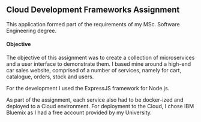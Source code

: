 ## Cloud Development Frameworks Assignment

This application formed part of the requirements of my MSc. Software Engineering degree.

#### Objective

The objective of this assignment was to create a collection of microservices and a user interface to demonstrate them. I based mine around a high-end car sales website, comprised of a number of services, namely for cart, catalogue, orders, stock and users.

For the development I used the ExpressJS framework for Node.js.

As part of the assignment, each service also had to be docker-ized and deployed to a Cloud environment. For deployment to the Cloud, I chose IBM Bluemix as I had a free account provided by my University.
